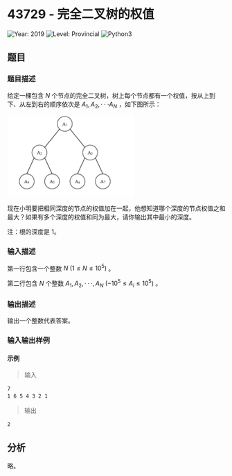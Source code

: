 # 43729 - 完全二叉树的权值

![Year: 2019](https://img.shields.io/badge/Year-2019-white)
![Level: Provincial](https://img.shields.io/badge/Level-Provincial-blue)
![Python3](https://img.shields.io/badge/Python3-AC-green)

## 题目

### 题目描述

给定一棵包含 $N$ 个节点的完全二叉树，树上每个节点都有一个权值，按从上到下、从左到右的顺序依次是 $A_1, A_2, ··· A_N$ ，如下图所示：

![图1](Image1.png)

现在小明要把相同深度的节点的权值加在一起，他想知道哪个深度的节点权值之和最大？如果有多个深度的权值和同为最大，请你输出其中最小的深度。

注：根的深度是 1。

### 输入描述

第一行包含一个整数 $N \ (1  \leq  N  \leq  10^5)$ 。

第二行包含 $N$ 个整数 $A_1, A_2, ···, A_N \ (−10^5 \leq  A_i  \leq  10^5)$ 。

### 输出描述

输出一个整数代表答案。

### 输入输出样例

#### 示例

> 输入

```txt
7
1 6 5 4 3 2 1
```

> 输出

```txt
2
```

## 分析

略。
